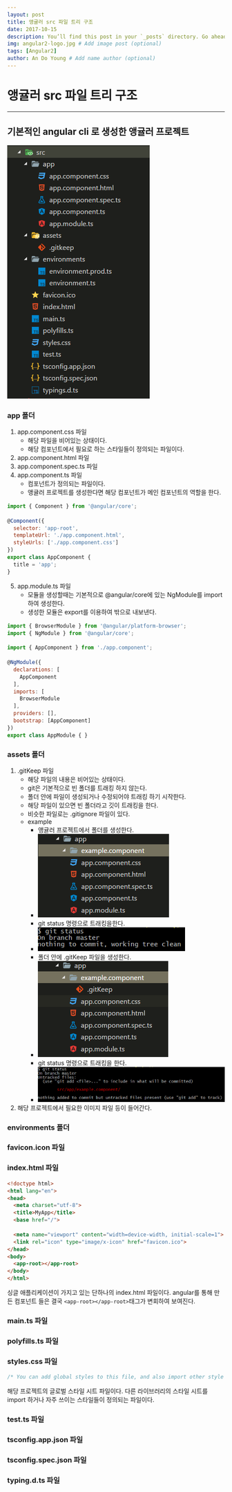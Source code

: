 ```yaml
---
layout: post
title: 앵귤러 src 파일 트리 구조
date: 2017-10-15
description: You’ll find this post in your `_posts` directory. Go ahead and edit it and re-build the site to see your changes. # Add post description (optional)
img: angular2-logo.jpg # Add image post (optional)
tags: [Angular2]
author: An Do Young # Add name author (optional)
---
```


# 앵귤러 src 파일 트리 구조
---
## 기본적인 angular cli 로 생성한 앵귤러 프로젝트
<img src="./../assets/img/angular-trees/angular-src-file-tree.PNG">

### app 폴더
1. app.component.css 파일
    - 해당 파일을 비어있는 상태이다.
    - 해당 컴포넌트에서 필요로 하는 스타일들이 정의되는 파일이다.
2. app.component.html 파일
3. app.component.spec.ts 파일
4. app.component.ts 파일
    - 컴포넌트가 정의되는 파일이다.
    - 앵귤러 프로젝트를 생성한다면 해당 컴포넌트가 메인 컴포넌트의 역할을 한다.

``` javascript
import { Component } from '@angular/core';

@Component({
  selector: 'app-root',
  templateUrl: './app.component.html',
  styleUrls: ['./app.component.css']
})
export class AppComponent {
  title = 'app';
}
```
5. app.module.ts 파일
    - 모듈을 생성할때는 기본적으로 @angular/core에 있는 NgModule를 import 하여 생성한다.
     - 생성한 모듈은 export를 이용하여 밖으로 내보낸다.
     
``` javascript
import { BrowserModule } from '@angular/platform-browser';
import { NgModule } from '@angular/core';

import { AppComponent } from './app.component';

@NgModule({
  declarations: [
    AppComponent
  ],
  imports: [
    BrowserModule
  ],
  providers: [],
  bootstrap: [AppComponent]
})
export class AppModule { }
```
### assets 폴더
1. .gitKeep 파일
    - 해당 파일의 내용은 비어있는 상태이다.
    - git은 기본적으로 빈 폴더를 트래킹 하지 않는다. 
    - 폴더 안에 파일이 생성되거나 수정되어야 트래킹 하기 시작한다.
    - 해당 파일이 있으면 빈 폴더라고 깃이 트래킹을 한다.
    - 비슷한 파일로는 .gitignore 파일이 있다.
    - example
        - 앵귤러 프로젝트에서 폴더를 생성한다.
        - <img src="./../assets/img/angular-trees/angular-add-folder.png">
        - git status 명령으로 트래킹을한다.
        - <img src="./../assets/img/angular-trees/angular-git-status-no-change.png">
        - 폴더 안에 .gitKeep 파일을 생성한다.
        - <img src="./../assets/img/angular-trees/angular-add-folder-gitkeep.png">
        - git status 명령으로 트래킹을 한다.
        - <img src="./../assets/img/angular-trees/angular-git-status-change.png">
2. 해당 프로젝트에서 필요한 이미지 파일 등이 들어간다.

### environments 폴더
### favicon.icon 파일
### index.html 파일
``` html
<!doctype html>
<html lang="en">
<head>
  <meta charset="utf-8">
  <title>MyApp</title>
  <base href="/">

  <meta name="viewport" content="width=device-width, initial-scale=1">
  <link rel="icon" type="image/x-icon" href="favicon.ico">
</head>
<body>
  <app-root></app-root>
</body>
</html>
```
싱글 애플리케이션이 가지고 있는 단하나의 index.html 파일이다. angular를 통해 만든 컴포넌트 들은 결국 `<app-root></app-root>`태그가 변회하여 보여진다.
### main.ts 파일
### polyfills.ts 파일
### styles.css 파일
``` css
/* You can add global styles to this file, and also import other style files */
```
해당 프로젝트의 글로벌 스타일 시트 파일이다. 다른 라이브러리의 스타일 시트를 import 하거나 자주 쓰이는 스타일들이 정의되는 파일이다.
### test.ts 파일
### tsconfig.app.json 파일
### tsconfig.spec.json 파일
### typing.d.ts 파일

